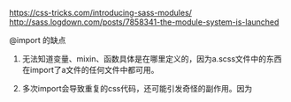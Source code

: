 https://css-tricks.com/introducing-sass-modules/
http://sass.logdown.com/posts/7858341-the-module-system-is-launched

@import 的缺点
1. 无法知道变量、mixin、函数具体是在哪里定义的，因为a.scss文件中的东西在import了a文件的任何文件中都可用。

2. 多次import会导致重复的css代码，还可能引发奇怪的副作用。因为